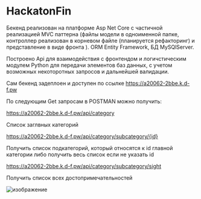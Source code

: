 # HackatonFin

Бекенд реализован на платформе Asp Net Core с частичной реализацией MVC паттерна (файлы модели в одноименной папке, контроллер реализован в корневом файле (планируется рефакторинг) и представление в виде фронта ). ORM  Entity Framework,
БД MySQlServer.

Построено Api для взаимодействия с фронтендом и логичстическим модулем Python для передачи элементов баз данных, с учетом возможных некоторотных запросов и дальнейшей валидации.

Сам бекенд задеплоен и доступен по ссылке https://a20062-2bbe.k.d-f.pw

По следующим Get запросам в POSTMAN можно получить:

https://a20062-2bbe.k.d-f.pw/api/category

Список заглвных категорий

https://a20062-2bbe.k.d-f.pw/api/category/subcategory/{id}

Получить список подкатегорий, который относятся к id главной категории либо получить весь список если не указать id

https://a20062-2bbe.k.d-f.pw/api/category/subcategory/sight

Получить список всех достопримечательностей

![изображение](https://github.com/HemulenEXE/HackatonFin/assets/84243256/5b27c20f-8d89-4435-9965-67f8aa2abfd4)


